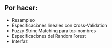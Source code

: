 ## Por hacer:
- Resampleo
- Especificaciones lineales con Cross-Validation
- Fuzzy String Matching para top-nombres
- Especificaciones del Random Forest
- Interfaz